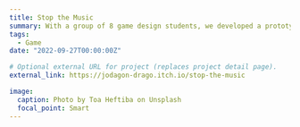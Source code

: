 ```yaml
---
title: Stop the Music
summary: With a group of 8 game design students, we developed a prototype of an audio experience using Unity and FMOD. Players swat gremlins playing instruments to prevent them from summoning their leader. 
tags:
  - Game
date: "2022-09-27T00:00:00Z"

# Optional external URL for project (replaces project detail page).
external_link: https://jodagon-drago.itch.io/stop-the-music

image:
  caption: Photo by Toa Heftiba on Unsplash
  focal_point: Smart
---
```

